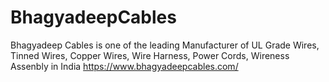 # BhagyadeepCables
Bhagyadeep Cables is one of the leading Manufacturer of UL Grade Wires, Tinned Wires, Copper Wires, Wire Harness, Power Cords, Wireness Assenbly in India
https://www.bhagyadeepcables.com/

